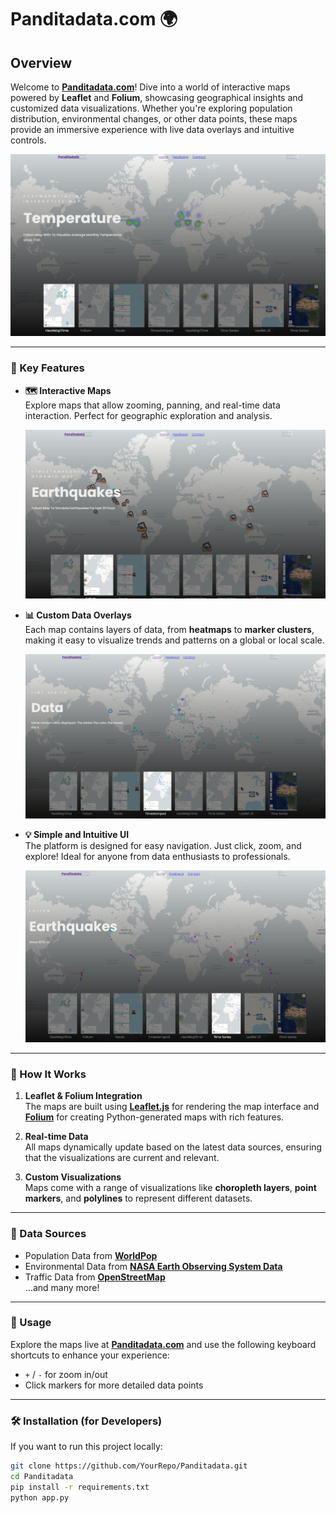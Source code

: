 # Panditadata.com 🌍

## Overview

Welcome to **[Panditadata.com](https://panditadata.com)**! Dive into a world of interactive maps powered by **Leaflet** and **Folium**, showcasing geographical insights and customized data visualizations. Whether you're exploring population distribution, environmental changes, or other data points, these maps provide an immersive experience with live data overlays and intuitive controls.

![Panditadata Overview](https://raw.githubusercontent.com/Statninja/panditadata/refs/heads/main/images/Screenshot%202024-10-08%20120624.png)

---

### 🌟 Key Features

- **🗺️ Interactive Maps**  
  Explore maps that allow zooming, panning, and real-time data interaction. Perfect for geographic exploration and analysis.
  
  ![Interactive Maps](https://raw.githubusercontent.com/Statninja/panditadata/refs/heads/main/images/Screenshot%202024-10-08%20120921.png)

- **📊 Custom Data Overlays**  
  Each map contains layers of data, from **heatmaps** to **marker clusters**, making it easy to visualize trends and patterns on a global or local scale.

  ![Custom Data Overlays](https://raw.githubusercontent.com/Statninja/panditadata/refs/heads/main/images/Screenshot%202024-10-08%20120947.png)

- **💡 Simple and Intuitive UI**  
  The platform is designed for easy navigation. Just click, zoom, and explore! Ideal for anyone from data enthusiasts to professionals.

  ![Simple UI](https://raw.githubusercontent.com/Statninja/panditadata/refs/heads/main/images/Screenshot%202024-10-08%20121006.png)

---

### 🚀 How It Works

1. **Leaflet & Folium Integration**  
   The maps are built using **[Leaflet.js](https://leafletjs.com/)** for rendering the map interface and **[Folium](https://python-visualization.github.io/folium/)** for creating Python-generated maps with rich features.
   
2. **Real-time Data**  
   All maps dynamically update based on the latest data sources, ensuring that the visualizations are current and relevant.

3. **Custom Visualizations**  
   Maps come with a range of visualizations like **choropleth layers**, **point markers**, and **polylines** to represent different datasets.

---

### 📂 Data Sources

- Population Data from **[WorldPop](https://www.worldpop.org/)**  
- Environmental Data from **[NASA Earth Observing System Data](https://eosdata.gsfc.nasa.gov/)**  
- Traffic Data from **[OpenStreetMap](https://www.openstreetmap.org/)**  
...and many more!

---

### 💼 Usage

Explore the maps live at **[Panditadata.com](https://panditadata.com)** and use the following keyboard shortcuts to enhance your experience:

- `+` / `-` for zoom in/out  
- Click markers for more detailed data points

---

### 🛠️ Installation (for Developers)

If you want to run this project locally:

```bash
git clone https://github.com/YourRepo/Panditadata.git
cd Panditadata
pip install -r requirements.txt
python app.py


